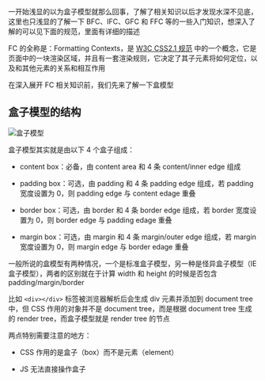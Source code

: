 一开始浅显的以为盒子模型就那么回事，了解了相关知识以后才发现水深不见底，这里也只浅显的了解一下 BFC、IFC、GFC 和 FFC 等的一些入门知识，想深入了解的可以见下面的规范，里面有详细的描述

FC 的全称是：Formatting Contexts，是 [W3C CSS2.1 规范](https://www.w3.org/TR/CSS2/) 中的一个概念，它是页面中的一块渲染区域，并且有一套渲染规则，它决定了其子元素将如何定位，以及和其他元素的关系和相互作用

在深入展开 FC 相关知识前，我们先来了解一下盒模型

## 盒子模型的结构

![盒子模型](http://images2015.cnblogs.com/blog/347002/201603/347002-20160317004252474-1628947975.png)

盒子模型其实就是由以下 4 个盒子组成：

* content box：必备，由 content area 和 4 条 content/inner edge 组成

* padding box：可选，由 padding 和 4 条 padding edge 组成，若 padding 宽度设置为 0，则 padding edge 与 content edage 重叠

* border box：可选，由 border 和 4 条 border edge 组成，若 border 宽度设置为 0，则 border edge 与 padding edage 重叠

* margin box：可选，由 margin 和 4 条 margin/outer edge 组成，若 margin 宽度设置为 0，则 margin edge 与 border edage 重叠

一般所说的盒模型有两种情况，一个是标准盒子模型，另一种是怪异盒子模型（IE 盒子模型），两者的区别就在于计算 width 和 height 的时候是否包含 padding/margin/border

比如 ```<div></div>``` 标签被浏览器解析后会生成 div 元素并添加到 document tree 中，但 CSS 作用的对象并不是 document tree，而是根据 document tree 生成的 render tree，而盒子模型就是 render tree 的节点

两点特别需要注意的地方：

* CSS 作用的是盒子（box）而不是元素（element）

* JS 无法直接操作盒子